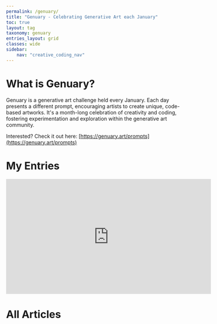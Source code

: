 ```yaml
---
permalink: /genuary/
title: "Genuary - Celebrating Generative Art each January"
toc: true
layout: tag
taxonomy: genuary
entries_layout: grid
classes: wide
sidebar:
    nav: "creative_coding_nav"
---
```


# What is Genuary?
Genuary is a generative art challenge held every January. Each day presents a different prompt, encouraging artists to create unique, code-based artworks. It's a month-long celebration of creativity and coding, fostering experimentation and exploration within the generative art community.

Interested? Check it out here: [https://genuary.art/prompts](https://genuary.art/prompts)

# My Entries

<iframe width="560" height="315" src="https://www.youtube.com/embed/w-F6iGnolJc?si=wam_aVPpg8xj4qta" title="YouTube video player" frameborder="0" allow="accelerometer; autoplay; clipboard-write; encrypted-media; gyroscope; picture-in-picture; web-share" referrerpolicy="strict-origin-when-cross-origin" allowfullscreen></iframe>

# All Articles